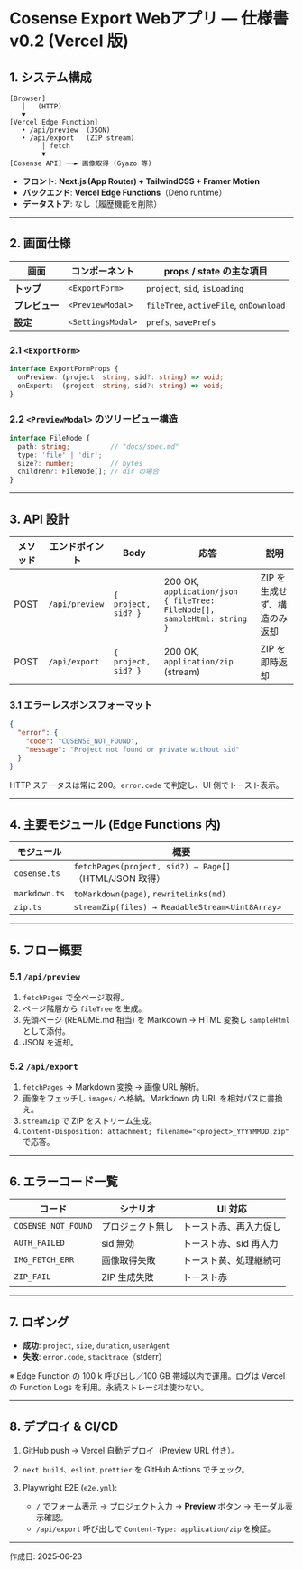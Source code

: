 # Cosense Export Webアプリ — 仕様書 v0.2 (Vercel 版)

## 1. システム構成

```
[Browser]
   │   (HTTP)
   ▼
[Vercel Edge Function]
   • /api/preview  (JSON)
   • /api/export   (ZIP stream)
        │ fetch                                   
        ▼
[Cosense API] ──► 画像取得 (Gyazo 等)
```

* **フロント**: **Next.js (App Router) + TailwindCSS + Framer Motion**
* **バックエンド**: **Vercel Edge Functions**（Deno runtime）
* **データストア**: なし（履歴機能を削除）

---

## 2. 画面仕様

| 画面        | コンポーネント           | props / state の主な項目                    |
| --------- | ----------------- | -------------------------------------- |
| **トップ**   | `<ExportForm>`    | `project`, `sid`, `isLoading`          |
| **プレビュー** | `<PreviewModal>`  | `fileTree`, `activeFile`, `onDownload` |
| **設定**    | `<SettingsModal>` | `prefs`, `savePrefs`                   |

### 2.1 `<ExportForm>`

```ts
interface ExportFormProps {
  onPreview: (project: string, sid?: string) => void;
  onExport:  (project: string, sid?: string) => void;
}
```

### 2.2 `<PreviewModal>` のツリービュー構造

```ts
interface FileNode {
  path: string;          // "docs/spec.md"
  type: 'file' | 'dir';
  size?: number;         // bytes
  children?: FileNode[]; // dir の場合
}
```

---

## 3. API 設計

| メソッド | エンドポイント        | Body                | 応答                                                                           | 説明               |
| ---- | -------------- | ------------------- | ---------------------------------------------------------------------------- | ---------------- |
| POST | `/api/preview` | `{ project, sid? }` | 200 OK, `application/json`<br>`{ fileTree: FileNode[], sampleHtml: string }` | ZIP を生成せず、構造のみ返却 |
| POST | `/api/export`  | `{ project, sid? }` | 200 OK, `application/zip` (stream)                                           | ZIP を即時返却        |

### 3.1 エラーレスポンスフォーマット

```json
{
  "error": {
    "code": "COSENSE_NOT_FOUND",
    "message": "Project not found or private without sid"
  }
}
```

HTTP ステータスは常に 200。`error.code` で判定し、UI 側でトースト表示。

---

## 4. 主要モジュール (Edge Functions 内)

| モジュール         | 概要                                                  |
| ------------- | --------------------------------------------------- |
| `cosense.ts`  | `fetchPages(project, sid?) → Page[]` （HTML/JSON 取得） |
| `markdown.ts` | `toMarkdown(page)`, `rewriteLinks(md)`              |
| `zip.ts`      | `streamZip(files) → ReadableStream<Uint8Array>`     |

---

## 5. フロー概要

### 5.1 `/api/preview`

1. `fetchPages` で全ページ取得。
2. ページ階層から `fileTree` を生成。
3. 先頭ページ (README.md 相当) を Markdown → HTML 変換し `sampleHtml` として添付。
4. JSON を返却。

### 5.2 `/api/export`

1. `fetchPages` → Markdown 変換 → 画像 URL 解析。
2. 画像をフェッチし `images/` へ格納。Markdown 内 URL を相対パスに書換え。
3. `streamZip` で ZIP をストリーム生成。
4. `Content-Disposition: attachment; filename="<project>_YYYYMMDD.zip"` で応答。

---

## 6. エラーコード一覧

| コード                 | シナリオ     | UI 対応         |
| ------------------- | -------- | ------------- |
| `COSENSE_NOT_FOUND` | プロジェクト無し | トースト赤、再入力促し   |
| `AUTH_FAILED`       | sid 無効   | トースト赤、sid 再入力 |
| `IMG_FETCH_ERR`     | 画像取得失敗   | トースト黄、処理継続可   |
| `ZIP_FAIL`          | ZIP 生成失敗 | トースト赤         |

---

## 7. ロギング

* **成功**: `project`, `size`, `duration`, `userAgent`
* **失敗**: `error.code`, `stacktrace`（stderr）

※ Edge Function の 100 k 呼び出し／100 GB 帯域以内で運用。ログは Vercel の Function Logs を利用。永続ストレージは使わない。

---

## 8. デプロイ & CI/CD

1. GitHub push → Vercel 自動デプロイ（Preview URL 付き）。
2. `next build`、`eslint`, `prettier` を GitHub Actions でチェック。
3. Playwright E2E (`e2e.yml`):

   * `/` でフォーム表示 → プロジェクト入力 → **Preview** ボタン → モーダル表示確認。
   * `/api/export` 呼び出しで `Content-Type: application/zip` を検証。

---

作成日: 2025‑06‑23
